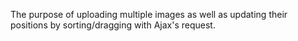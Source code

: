 The purpose of uploading multiple images as well as updating their positions by sorting/dragging with Ajax's request.
